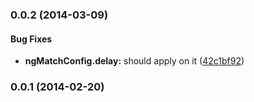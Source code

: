 <a name="0.0.2"></a>
### 0.0.2 (2014-03-09)


#### Bug Fixes

* **ngMatchConfig.delay:** should apply on it ([42c1bf92](https://github.com/tomchentw/ng-match/commit/42c1bf92b279eef08ccf4ff6967bb468268d8930))


<a name="0.0.1"></a>
### 0.0.1 (2014-02-20)

